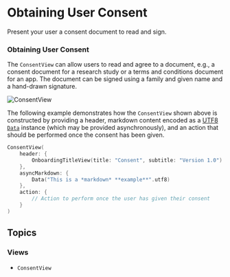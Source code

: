 # Obtaining User Consent

<!--
                  
This source file is part of the Stanford Spezi open-source project

SPDX-FileCopyrightText: 2022 Stanford University and the project authors (see CONTRIBUTORS.md)

SPDX-License-Identifier: MIT
             
-->

Present your user a consent document to read and sign.

### Obtaining User Consent

The ``ConsentView`` can allow users to read and agree to a document, e.g., a consent document for a research study or a terms and conditions document for an app. The document can be signed using a family and given name and a hand-drawn signature. 

![ConsentView](ConsentView.png)

The following example demonstrates how the ``ConsentView`` shown above is constructed by providing a header, markdown content encoded as a [UTF8](https://www.swift.org/blog/utf8-string/) [`Data`](https://developer.apple.com/documentation/foundation/data) instance (which may be provided asynchronously), and an action that should be performed once the consent has been given.

```swift
ConsentView(
    header: {
        OnboardingTitleView(title: "Consent", subtitle: "Version 1.0")
    },
    asyncMarkdown: {
        Data("This is a *markdown* **example**".utf8)
    },
    action: {
        // Action to perform once the user has given their consent
    }
)
```


## Topics

### Views

- ``ConsentView``
